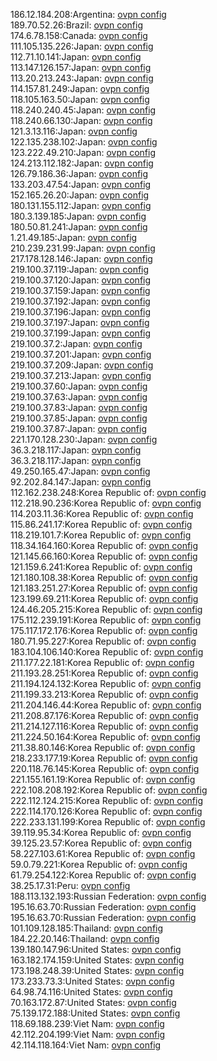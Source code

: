 186.12.184.208:Argentina: [ovpn config](vpn/186_12_184_208.ovpn)  
189.70.52.26:Brazil: [ovpn config](vpn/189_70_52_26.ovpn)  
174.6.78.158:Canada: [ovpn config](vpn/174_6_78_158.ovpn)  
111.105.135.226:Japan: [ovpn config](vpn/111_105_135_226.ovpn)  
112.71.10.141:Japan: [ovpn config](vpn/112_71_10_141.ovpn)  
113.147.126.157:Japan: [ovpn config](vpn/113_147_126_157.ovpn)  
113.20.213.243:Japan: [ovpn config](vpn/113_20_213_243.ovpn)  
114.157.81.249:Japan: [ovpn config](vpn/114_157_81_249.ovpn)  
118.105.163.50:Japan: [ovpn config](vpn/118_105_163_50.ovpn)  
118.240.240.45:Japan: [ovpn config](vpn/118_240_240_45.ovpn)  
118.240.66.130:Japan: [ovpn config](vpn/118_240_66_130.ovpn)  
121.3.13.116:Japan: [ovpn config](vpn/121_3_13_116.ovpn)  
122.135.238.102:Japan: [ovpn config](vpn/122_135_238_102.ovpn)  
123.222.49.210:Japan: [ovpn config](vpn/123_222_49_210.ovpn)  
124.213.112.182:Japan: [ovpn config](vpn/124_213_112_182.ovpn)  
126.79.186.36:Japan: [ovpn config](vpn/126_79_186_36.ovpn)  
133.203.47.54:Japan: [ovpn config](vpn/133_203_47_54.ovpn)  
152.165.26.20:Japan: [ovpn config](vpn/152_165_26_20.ovpn)  
180.131.155.112:Japan: [ovpn config](vpn/180_131_155_112.ovpn)  
180.3.139.185:Japan: [ovpn config](vpn/180_3_139_185.ovpn)  
180.50.81.241:Japan: [ovpn config](vpn/180_50_81_241.ovpn)  
1.21.49.185:Japan: [ovpn config](vpn/1_21_49_185.ovpn)  
210.239.231.99:Japan: [ovpn config](vpn/210_239_231_99.ovpn)  
217.178.128.146:Japan: [ovpn config](vpn/217_178_128_146.ovpn)  
219.100.37.119:Japan: [ovpn config](vpn/219_100_37_119.ovpn)  
219.100.37.120:Japan: [ovpn config](vpn/219_100_37_120.ovpn)  
219.100.37.159:Japan: [ovpn config](vpn/219_100_37_159.ovpn)  
219.100.37.192:Japan: [ovpn config](vpn/219_100_37_192.ovpn)  
219.100.37.196:Japan: [ovpn config](vpn/219_100_37_196.ovpn)  
219.100.37.197:Japan: [ovpn config](vpn/219_100_37_197.ovpn)  
219.100.37.199:Japan: [ovpn config](vpn/219_100_37_199.ovpn)  
219.100.37.2:Japan: [ovpn config](vpn/219_100_37_2.ovpn)  
219.100.37.201:Japan: [ovpn config](vpn/219_100_37_201.ovpn)  
219.100.37.209:Japan: [ovpn config](vpn/219_100_37_209.ovpn)  
219.100.37.213:Japan: [ovpn config](vpn/219_100_37_213.ovpn)  
219.100.37.60:Japan: [ovpn config](vpn/219_100_37_60.ovpn)  
219.100.37.63:Japan: [ovpn config](vpn/219_100_37_63.ovpn)  
219.100.37.83:Japan: [ovpn config](vpn/219_100_37_83.ovpn)  
219.100.37.85:Japan: [ovpn config](vpn/219_100_37_85.ovpn)  
219.100.37.87:Japan: [ovpn config](vpn/219_100_37_87.ovpn)  
221.170.128.230:Japan: [ovpn config](vpn/221_170_128_230.ovpn)  
36.3.218.117:Japan: [ovpn config](vpn/36_3_218_117.ovpn)  
36.3.218.117:Japan: [ovpn config](vpn/36_3_218_117.ovpn)  
49.250.165.47:Japan: [ovpn config](vpn/49_250_165_47.ovpn)  
92.202.84.147:Japan: [ovpn config](vpn/92_202_84_147.ovpn)  
112.162.238.248:Korea Republic of: [ovpn config](vpn/112_162_238_248.ovpn)  
112.218.90.236:Korea Republic of: [ovpn config](vpn/112_218_90_236.ovpn)  
114.203.11.36:Korea Republic of: [ovpn config](vpn/114_203_11_36.ovpn)  
115.86.241.17:Korea Republic of: [ovpn config](vpn/115_86_241_17.ovpn)  
118.219.101.7:Korea Republic of: [ovpn config](vpn/118_219_101_7.ovpn)  
118.34.164.160:Korea Republic of: [ovpn config](vpn/118_34_164_160.ovpn)  
121.145.66.160:Korea Republic of: [ovpn config](vpn/121_145_66_160.ovpn)  
121.159.6.241:Korea Republic of: [ovpn config](vpn/121_159_6_241.ovpn)  
121.180.108.38:Korea Republic of: [ovpn config](vpn/121_180_108_38.ovpn)  
121.183.251.27:Korea Republic of: [ovpn config](vpn/121_183_251_27.ovpn)  
123.199.69.211:Korea Republic of: [ovpn config](vpn/123_199_69_211.ovpn)  
124.46.205.215:Korea Republic of: [ovpn config](vpn/124_46_205_215.ovpn)  
175.112.239.191:Korea Republic of: [ovpn config](vpn/175_112_239_191.ovpn)  
175.117.172.176:Korea Republic of: [ovpn config](vpn/175_117_172_176.ovpn)  
180.71.95.227:Korea Republic of: [ovpn config](vpn/180_71_95_227.ovpn)  
183.104.106.140:Korea Republic of: [ovpn config](vpn/183_104_106_140.ovpn)  
211.177.22.181:Korea Republic of: [ovpn config](vpn/211_177_22_181.ovpn)  
211.193.28.251:Korea Republic of: [ovpn config](vpn/211_193_28_251.ovpn)  
211.194.124.132:Korea Republic of: [ovpn config](vpn/211_194_124_132.ovpn)  
211.199.33.213:Korea Republic of: [ovpn config](vpn/211_199_33_213.ovpn)  
211.204.146.44:Korea Republic of: [ovpn config](vpn/211_204_146_44.ovpn)  
211.208.87.176:Korea Republic of: [ovpn config](vpn/211_208_87_176.ovpn)  
211.214.127.116:Korea Republic of: [ovpn config](vpn/211_214_127_116.ovpn)  
211.224.50.164:Korea Republic of: [ovpn config](vpn/211_224_50_164.ovpn)  
211.38.80.146:Korea Republic of: [ovpn config](vpn/211_38_80_146.ovpn)  
218.233.177.19:Korea Republic of: [ovpn config](vpn/218_233_177_19.ovpn)  
220.118.76.145:Korea Republic of: [ovpn config](vpn/220_118_76_145.ovpn)  
221.155.161.19:Korea Republic of: [ovpn config](vpn/221_155_161_19.ovpn)  
222.108.208.192:Korea Republic of: [ovpn config](vpn/222_108_208_192.ovpn)  
222.112.124.215:Korea Republic of: [ovpn config](vpn/222_112_124_215.ovpn)  
222.114.170.126:Korea Republic of: [ovpn config](vpn/222_114_170_126.ovpn)  
222.233.131.199:Korea Republic of: [ovpn config](vpn/222_233_131_199.ovpn)  
39.119.95.34:Korea Republic of: [ovpn config](vpn/39_119_95_34.ovpn)  
39.125.23.57:Korea Republic of: [ovpn config](vpn/39_125_23_57.ovpn)  
58.227.103.61:Korea Republic of: [ovpn config](vpn/58_227_103_61.ovpn)  
59.0.79.221:Korea Republic of: [ovpn config](vpn/59_0_79_221.ovpn)  
61.79.254.122:Korea Republic of: [ovpn config](vpn/61_79_254_122.ovpn)  
38.25.17.31:Peru: [ovpn config](vpn/38_25_17_31.ovpn)  
188.113.132.193:Russian Federation: [ovpn config](vpn/188_113_132_193.ovpn)  
195.16.63.70:Russian Federation: [ovpn config](vpn/195_16_63_70.ovpn)  
195.16.63.70:Russian Federation: [ovpn config](vpn/195_16_63_70.ovpn)  
101.109.128.185:Thailand: [ovpn config](vpn/101_109_128_185.ovpn)  
184.22.20.146:Thailand: [ovpn config](vpn/184_22_20_146.ovpn)  
139.180.147.96:United States: [ovpn config](vpn/139_180_147_96.ovpn)  
163.182.174.159:United States: [ovpn config](vpn/163_182_174_159.ovpn)  
173.198.248.39:United States: [ovpn config](vpn/173_198_248_39.ovpn)  
173.233.73.3:United States: [ovpn config](vpn/173_233_73_3.ovpn)  
64.98.74.116:United States: [ovpn config](vpn/64_98_74_116.ovpn)  
70.163.172.87:United States: [ovpn config](vpn/70_163_172_87.ovpn)  
75.139.172.188:United States: [ovpn config](vpn/75_139_172_188.ovpn)  
118.69.188.239:Viet Nam: [ovpn config](vpn/118_69_188_239.ovpn)  
42.112.204.199:Viet Nam: [ovpn config](vpn/42_112_204_199.ovpn)  
42.114.118.164:Viet Nam: [ovpn config](vpn/42_114_118_164.ovpn)  
